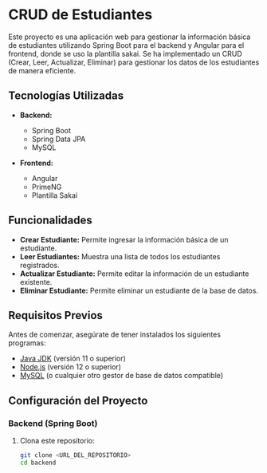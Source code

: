 # CRUD de Estudiantes

Este proyecto es una aplicación web para gestionar la información básica de estudiantes utilizando Spring Boot para el backend y Angular para el frontend, donde se uso la plantilla sakai. Se ha implementado un CRUD (Crear, Leer, Actualizar, Eliminar) para gestionar los datos de los estudiantes de manera eficiente.

## Tecnologías Utilizadas

- **Backend:**
  - Spring Boot
  - Spring Data JPA
  - MySQL

- **Frontend:**
  - Angular
  - PrimeNG
  - Plantilla Sakai

## Funcionalidades

- **Crear Estudiante:** Permite ingresar la información básica de un estudiante.
- **Leer Estudiantes:** Muestra una lista de todos los estudiantes registrados.
- **Actualizar Estudiante:** Permite editar la información de un estudiante existente.
- **Eliminar Estudiante:** Permite eliminar un estudiante de la base de datos.

## Requisitos Previos

Antes de comenzar, asegúrate de tener instalados los siguientes programas:

- [Java JDK](https://www.oracle.com/java/technologies/javase-jdk11-downloads.html) (versión 11 o superior)
- [Node.js](https://nodejs.org/) (versión 12 o superior)
- [MySQL](https://www.mysql.com/) (o cualquier otro gestor de base de datos compatible)

## Configuración del Proyecto

### Backend (Spring Boot)

1. Clona este repositorio:

   ```bash
   git clone <URL_DEL_REPOSITORIO>
   cd backend
